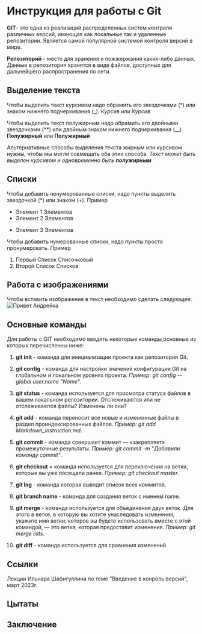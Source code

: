 # Инструкция для работы с Git

**GIT**- это одна из реализаций распределенных систем контроля различных версий, имеющая как локальные так и удаленные репозитории. Является самой популярной системой контроля версий в мире.

__Репозиторий__ - место для хранения и пожжержания каких-либо данных. Данные в репозитория хранятся в виде файлов, доступных для дальнейшего распространения по сети.


## Выделение текста

Чтобы выделить текст курсивом надо обрамить его звездочками (*) или знаком нижнего подчеркивания (_). *Курсив* или _Курсив_

Чтобы выделить текст полужирным надо обрамить его двойными звездочками (**) или двойным знаком нижнего подчеркивания (__). **Полужирный** или __Полужирный__

Альтернативные способы выделения текста жирным или курсивом нужны, чтобы мы могли совмещать оба этих способа. _Текст может быть выделен курсивом и одновременно быть **полужирным**_

## Списки

Чтобы добавить ненумерованные списки, надо пункты выделить звездочкой (*) или знаком (+). Пример
* Элемент 1 Элементов
* Элемент 2 Элементов
+ Элемент 3 Элементов

Чтобы добавить нумерованные списки, надо пункты просто пронумеровать. Пример
1. Первый Список Списочковый
2. Второй Список Списков

## Работа с изображениями

Чтобы вставить изображение в текст необходимо сделать следующее:
![Привет Андрейка](i.jfif) 

## Основные команды

Для работы с GIT необходимо вводить некоторые команды,основные из которых перечисленны ниже:

1. __git init__ - команда для инициализации проекта как репозитория Git.

2. __git config__ - команда для настройки значений конфигурации Git на глобальном и локальном уровнях проекта. *Пример: git config --globai user.name "Name"*.

3. __git status__ - команда используется для просмотра статуса файлов в вашем локальном репозитории. Отслеживаются или не отслеживаются файлы? Изменены ли они?

4. __git add__ - команда переносит все новые и измененные файлы в раздел проиндексированных файлов. *Пример: git add Markdown_instruction.md*.

5. __git commit__ - команда совершает коммит  — «закрепляет» промежуточные результаты. *Пример: git commit -m "Добавили команду commit"*.

6. __git checkout__ = команда используется для переключения на ветки, которые вы уже посещали ранее. *Пример: git checkout master*.

7. __git log__ - команда которая выводит список всех коммитов.

8. __git branch name__ - команда для создания веток с именем name.

9. __git merge__ - команда используется для объединения двух веток. Для этого в ветке, в которую вы хотите унаследовать изменения, укажите имя ветки, которое вы будете использовать вместе с этой командой, — это ветка, которая предоставит изменения. *Пример: git merge lists*.

10. __git diff__ - команда используется для сравнения изменений.

## Ссылки

Лекции Ильнара Шафигуллина по теме "Введение в конроль версий", март 2023г.

## Цытаты

## Заключение